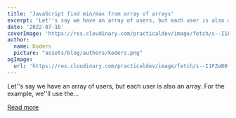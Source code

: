 ```yaml
---
title: 'JavaScript find min/max from array of arrays'
excerpt: 'Let''s say we have an array of users, but each user is also an array.  For the example, we''ll use the...'
date: '2022-07-16'
coverImage: 'https://res.cloudinary.com/practicaldev/image/fetch/s--I1FZeB0f--/c_imagga_scale,f_auto,fl_progressive,h_420,q_auto,w_1000/https://dev-to-uploads.s3.amazonaws.com/uploads/articles/dkxb2naac55yaljtyb6k.jpg'
author:
  name: Koders
  picture: "assets/blog/authors/koders.png"
ogImage:
  url: 'https://res.cloudinary.com/practicaldev/image/fetch/s--I1FZeB0f--/c_imagga_scale,f_auto,fl_progressive,h_420,q_auto,w_1000/https://dev-to-uploads.s3.amazonaws.com/uploads/articles/dkxb2naac55yaljtyb6k.jpg'
---
```


Let''s say we have an array of users, but each user is also an array.  For the example, we''ll use the...

[Read more](https://dev.to/dailydevtips1/javascript-find-minmax-from-array-of-arrays-1bkg)
